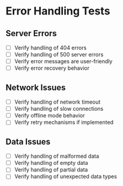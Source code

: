 # Error Handling Tests

## Server Errors
- [ ] Verify handling of 404 errors
- [ ] Verify handling of 500 server errors
- [ ] Verify error messages are user-friendly
- [ ] Verify error recovery behavior

## Network Issues
- [ ] Verify handling of network timeout
- [ ] Verify handling of slow connections
- [ ] Verify offline mode behavior
- [ ] Verify retry mechanisms if implemented

## Data Issues
- [ ] Verify handling of malformed data
- [ ] Verify handling of empty data
- [ ] Verify handling of partial data
- [ ] Verify handling of unexpected data types
